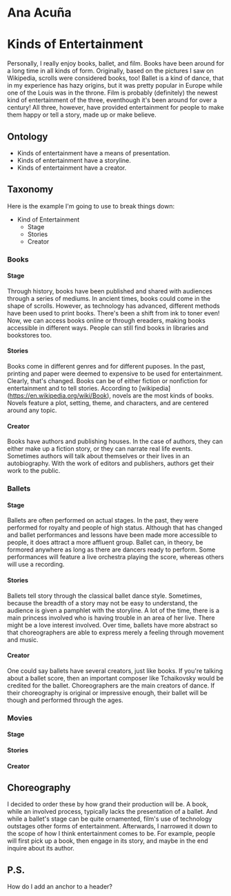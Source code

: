 # Ana Acuña #
# Kinds of Entertainment #

Personally, I really enjoy books, ballet, and film. Books have been around for a long time in all kinds of form. Originally, based on the pictures I saw on Wikipedia, scrolls were considered books, too! Ballet is a kind of dance, that in my experience has hazy origins, but it was pretty popular in Europe while one of the Louis was in the throne. Film is probably (definitely) the newest kind of entertainment of the three, eventhough it's been around for over a century! All three, however, have provided entertainment for people to make them happy or tell a story, made up or make believe.

## Ontology ##
- Kinds of entertainment have a means of presentation.
- Kinds of entertainment have a storyline.
- Kinds of entertainment have a creator.

## Taxonomy ##
Here is the example I'm going to use to break things down:

- Kind of Entertainment
  - Stage
  - Stories
  - Creator
  
### Books ###
#### Stage ####
Through history, books have been published and shared with audiences through a series of mediums. In ancient times, books could come in the shape of scrolls. However, as technology has advanced, different methods have been used to print books. There's been a shift from ink to toner even! Now, we can access books online or through ereaders, making books accessible in different ways. People can still find books in libraries and bookstores too.
#### Stories ####
Books come in different genres and for different puposes. In the past, printing and paper were deemed to expensive to be used for entertainment. Clearly, that's changed. Books can be of either fiction or nonfiction for entertainment and to tell stories. According to [wikipedia] (https://en.wikipedia.org/wiki/Book), novels are the most kinds of books. Novels feature a plot, setting, theme, and characters, and are centered around any topic.
#### Creator ####
Books have authors and publishing houses. In the case of authors, they can either make up a fiction story, or they can narrate real life events. Sometimes authors will talk about themselves or their lives in an autobiography. With the work of editors and publishers, authors get their work to the public.

### Ballets ###
#### Stage ####
Ballets are often performed on actual stages. In the past, they were performed for royalty and people of high status. Although that has changed and ballet performances and lessons have been made more accessible to people, it does attract a more affluent group. Ballet can, in theory, be formored anywhere as long as there are dancers ready to perform. Some performances will feature a live orchestra playing the score, whereas others will use a recording. 
#### Stories ####
Ballets tell story through the classical ballet dance style. Sometimes, because the breadth of a story may not be easy to understand, the audience is given a pamphlet with the storyline. A lot of the time, there is a main princess involved who is having trouble in an area of her live. There might be a love interest involved. Over time, ballets have more abstract so that choreographers are able to express merely a feeling through movement and music.
#### Creator ####
One could say ballets have several creators, just like books. If you're talking about a ballet score, then an important composer like Tchaikovsky would be credited for the ballet. Choreographers are the main creators of dance. If their choreography is original or impressive enough, their ballet will be though and performed through the ages.

### Movies ###
#### Stage ####
#### Stories ####
#### Creator ####
  
## Choreography ##
I decided to order these by how grand their production will be. A book, while an involved process, typically lacks the presentation of a ballet. And while a ballet's stage can be quite ornamented, film's use of technology outstages other forms of entertainment. Afterwards, I narrowed it down to the scope of how I think entertainment comes to be. For example, people will first pick up a book, then engage in its story, and maybe in the end inquire about its author.

## P.S. ##
How do I add an anchor to a header?

